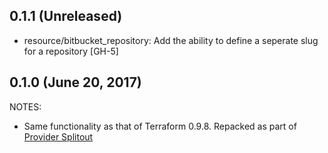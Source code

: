 ## 0.1.1 (Unreleased)

* resource/bitbucket_repository: Add the ability to define a seperate slug for a repository [GH-5]

## 0.1.0 (June 20, 2017)

NOTES:

* Same functionality as that of Terraform 0.9.8. Repacked as part of [Provider Splitout](https://www.hashicorp.com/blog/upcoming-provider-changes-in-terraform-0-10/)
